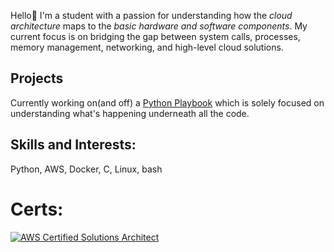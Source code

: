 Hello👋 I'm a student with a passion for understanding how the _cloud architecture_ maps to the _basic hardware and software components_. My current focus is on bridging the gap between system calls, processes, memory management, networking, and high-level cloud solutions.

## Projects
Currently working on(and off) a [Python Playbook](https://github.com/manav-dl/Python-Playground) which is solely focused on understanding what's happening underneath all the code.

## Skills and Interests:
Python, AWS, Docker, C, Linux, bash

# Certs:
[![AWS Certified Solutions Architect](https://github.com/manav-dl/manav-dl/assets/122433722/d3efbfbd-5e50-4c63-98bf-71953ae2917a)
](https://www.credly.com/badges/e3ff93ed-d06f-4d1e-81e3-d3ff0cdffa38/public_url)


<!--
**manav-dl/manav-dl** is a ✨ _special_ ✨ repository because its `README.md` (this file) appears on your GitHub profile.

Here are some ideas to get you started:

- 🔭 I’m currently working on ...
- 🌱 I’m currently learning ...
- 👯 I’m looking to collaborate on ...
- 🤔 I’m looking for help with ...
- 💬 Ask me about ...
- 📫 How to reach me: ...
- 😄 Pronouns: ...
- ⚡ Fun fact: ...
-->
